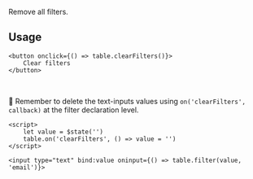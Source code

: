 Remove all filters.

## Usage
```svelte
<button onclick={() => table.clearFilters()}>
    Clear filters
</button>
```
<br> 

🚨 Remember to delete the text-inputs values ​​using `on('clearFilters', callback)` at the filter declaration level.

```svelte
<script>
    let value = $state('')
    table.on('clearFilters', () => value = '')
</script>

<input type="text" bind:value oninput={() => table.filter(value, 'email')}>
```
